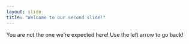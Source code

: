 ```yaml
---
layout: slide
title: "Welcome to our second slide!"
---
```

You are not the one we're expected here!
Use the left arrow to go back!
